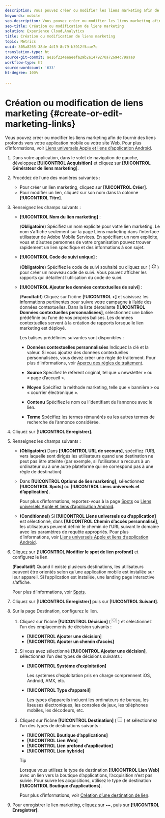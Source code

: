```yaml
---
description: Vous pouvez créer ou modifier les liens marketing afin de fournir des liens profonds vers votre application mobile ou votre site web.
keywords: mobile
seo-description: Vous pouvez créer ou modifier les liens marketing afin de fournir des liens profonds vers votre application mobile ou votre site web.
seo-title: Création ou modification de liens marketing
solution: Experience Cloud,Analytics
title: Création ou modification de liens marketing
topic: Metrics
uuid: 305a8265-38de-4d19-8c79-b3912f5aae7c
translation-type: ht
source-git-commit: ae16f224eeaeefa29b2e1479270a72694c79aaa0
workflow-type: ht
source-wordcount: '633'
ht-degree: 100%

---
```



# Création ou modification de liens marketing {#create-or-edit-marketing-links}

Vous pouvez créer ou modifier les liens marketing afin de fournir des liens profonds vers votre application mobile ou votre site Web. Pour plus d’informations, voir [Liens universels Apple et liens d’application Android](/help/using/c-manage-app-settings/c-mob-confg-app/c-universal-app-links.md).

1. Dans votre application, dans le volet de navigation de gauche, développez **[!UICONTROL Acquisition]** et cliquez sur **[!UICONTROL Générateur de liens marketing]**.
1. Procédez de l’une des manières suivantes :

   * Pour créer un lien marketing, cliquez sur **[!UICONTROL Créer]**.
   * Pour modifier un lien, cliquez sur son nom dans la colonne **[!UICONTROL Titre]**.

1. Renseignez les champs suivants :

   * **[!UICONTROL Nom du lien marketing]** :

      (**Obligatoire**) Spécifiez un nom explicite pour votre lien marketing. Le nom s’affiche seulement sur la page Liens marketing dans l’interface utilisateur de Adobe Mobile Services. En spécifiant un nom explicite, vous et d’autres personnes de votre organisation pouvez trouver rapidement un lien spécifique et des informations à son sujet.

   * **[!UICONTROL Code de suivi unique]** :

      (**Obligatoire**) Spécifiez le code de suivi souhaité ou cliquez sur ( ![générer une icône](assets/icon_generate.png) ) pour créer un nouveau code de suivi. Vous pouvez afficher les rapports qui détaillent l’utilisation du code de suivi.

   * **[!UICONTROL Ajouter les données contextuelles de suivi]** :

      (**Facultatif**) Cliquez sur l’icône **[!UICONTROL +]** et saisissez les informations pertinentes pour suivre votre campagne à l’aide des données contextuelles. Dans la liste déroulante **[!UICONTROL Données contextuelles personnalisées]**, sélectionnez une balise prédéfinie ou l’une de vos propres balises. Les données contextuelles servent à la création de rapports lorsque le lien marketing est déployé.

      Les balises prédéfinies suivantes sont disponibles :

      * **Données contextuelles personnalisées**
Indiquez la clé et la valeur. Si vous ajoutez des données contextuelles personnalisées, vous devez créer une règle de traitement. Pour plus d’informations, voir [Aperçu des règles de traitement](https://docs.adobe.com/content/help/fr-FR/analytics/admin/admin-tools/processing-rules/processing-rules.html).

      * **Source**
Spécifiez le référent original, tel que « newsletter » ou « page d’accueil ».

      * **Moyen**
Spécifiez la méthode marketing, telle que « bannière » ou « courrier électronique ».

      * **Contenu**
Spécifiez le nom ou l’identifiant de l’annonce avec le lien.

      * **Terme**
Spécifiez les termes rémunérés ou les autres termes de recherche de l’annonce considérée.
1. Cliquez sur **[!UICONTROL Enregistrer]**.
1. Renseignez les champs suivants :

   * **(Obligatoire)** Dans **[!UICONTROL URL de secours]**, spécifiez l’URL vers laquelle sont dirigés les utilisateurs quand une destination ne peut pas être atteinte (par exemple, si l’utilisateur a recours à un ordinateur ou à une autre plateforme qui ne correspond pas à une règle de destination)
   * Dans **[!UICONTROL Options de lien marketing]**, sélectionnez **[!UICONTROL Spots]** ou **[!UICONTROL Liens universels et d’application]**.

      Pour plus d’informations, reportez-vous à la page [Spots](/help/using/acquisition-main/c-marketing-links-builder/t-create-edit-adobe-links/t-interstitials.md) ou [Liens universels Apple et liens d’application Android](/help/using/c-manage-app-settings/c-mob-confg-app/c-universal-app-links.md).

   * **(Conditionnel)** Si **[!UICONTROL Liens universels ou d’application]** est sélectionné, dans **[!UICONTROL Chemin d’accès personnalisé]**, les utilisateurs peuvent définir le chemin de l’URL suivant le domaine avec les paramètres de requête appropriés. Pour plus d’informations, voir [Liens universels Apple et liens d’application Android](/help/using/c-manage-app-settings/c-mob-confg-app/c-universal-app-links.md).

1. Cliquez sur **[!UICONTROL Modifier le spot de lien profond]** et configurez le lien.

   (**Facultatif**) Quand il existe plusieurs destinations, les utilisateurs peuvent être orientés selon qu’une application mobile est installée sur leur appareil. Si l’application est installée, une landing page interactive s’affiche.

   Pour plus d’informations, voir [Spots](/help/using/acquisition-main/c-marketing-links-builder/t-create-edit-adobe-links/t-interstitials.md).

1. Cliquez sur **[!UICONTROL Enregistrer]** puis sur **[!UICONTROL Suivant]**.
1. Sur la page Destination, configurez le lien.

   1. Cliquez sur l’icône **[!UICONTROL Décision]** ( ![icône décision](assets/icon_decision.png) ) et sélectionnez l’un des emplacements de décision suivants :

      * **[!UICONTROL Ajouter une décision]**
      * **[!UICONTROL Ajouter un chemin d’accès]**
   1. Si vous avez sélectionné **[!UICONTROL Ajouter une décision]**, sélectionnez l’un des types de décisions suivants :

      * **[!UICONTROL Système d’exploitation]**

         Les systèmes d’exploitation pris en charge comprennent iOS, Android, AMX, etc.

      * **[!UICONTROL Type d’appareil]**

         Les types d’appareils incluent les ordinateurs de bureau, les liseuses électroniques, les consoles de jeux, les téléphones mobiles, les décodeurs, etc.
   1. Cliquez sur l’icône **[!UICONTROL Destination]** ( ![icône carrée](assets/icon_square.png) ) et sélectionnez l’un des types de destinations suivants :

      * **[!UICONTROL Boutique d’applications]**
      * **[!UICONTROL Lien Web]**
      * **[!UICONTROL Lien profond d’application]**
      * **[!UICONTROL Lien hybride]**

      >[!TIP]
      >
      >Lorsque vous utilisez le type de destination **[!UICONTROL Lien Web]** avec un lien vers la boutique d’applications, l’acquisition n’est pas suivie. Pour suivre les acquisitions, utilisez le type de destination **[!UICONTROL Boutique d’applications]**.

      Pour plus d’informations, voir [Création d’une destination de lien](/help/using/acquisition-main/c-manage-link-destinations/t-create-new-app-deep-link-destination.md).




1. Pour enregistrer le lien marketing, cliquez sur ![les trois points](assets/icon_elipses.png), puis sur **[!UICONTROL Enregistrer]**.
